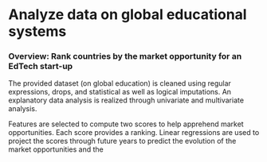 # Analyze data on global educational systems

### Overview: Rank countries by the market opportunity for an EdTech start-up 

The provided dataset (on global education) is cleaned using regular expressions, drops, and statistical as well as logical imputations. An explanatory data analysis is realized through univariate and multivariate analysis. 

Features are selected to compute two scores to help apprehend market opportunities. Each score provides a ranking. Linear regressions are used to project the scores through future years to predict the evolution of the market opportunities and the 
